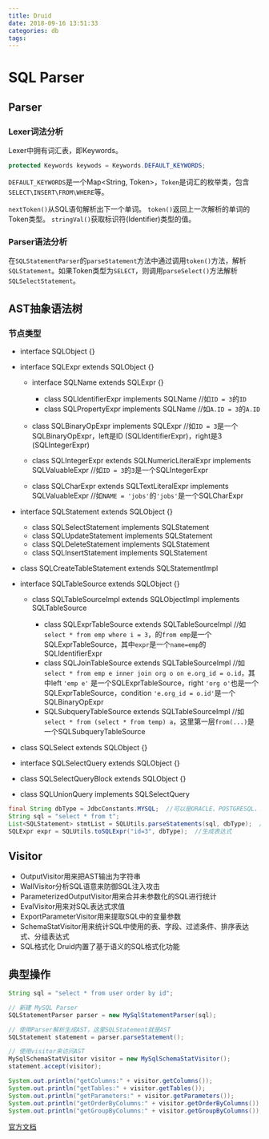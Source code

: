 ```yaml
---
title: Druid
date: 2018-09-16 13:51:33
categories: db
tags:
---
```


# SQL Parser


## Parser


### Lexer词法分析

Lexer中拥有词汇表，即Keywords。

```java
protected Keywords keywods = Keywords.DEFAULT_KEYWORDS;
```

`DEFAULT_KEYWORDS`是一个Map<String, Token>，`Token`是词汇的枚举类，包含`SELECT\INSERT\FROM\WHERE`等。

`nextToken()`从SQL语句解析出下一个单词。
`token()`返回上一次解析的单词的Token类型。
`stringVal()`获取标识符(Identifier)类型的值。


### Parser语法分析

在`SQLStatementParser`的`parseStatement`方法中通过调用`token()`方法，解析`SQLStatement`。如果Token类型为`SELECT`，则调用`parseSelect()`方法解析`SQLSelectStatement`。


## AST抽象语法树


### 节点类型

+ interface SQLObject {}
+ interface SQLExpr extends SQLObject {}

  + interface SQLName extends SQLExpr {}
  
    + class SQLIdentifierExpr implements SQLName  //如`ID = 3`的`ID`
    + class SQLPropertyExpr implements SQLName  //如`A.ID = 3`的`A.ID`
    
  + class SQLBinaryOpExpr implements SQLExpr  //如`ID = 3`是一个SQLBinaryOpExpr，left是ID (SQLIdentifierExpr)，right是3 (SQLIntegerExpr)
  + class SQLIntegerExpr extends SQLNumericLiteralExpr implements SQLValuableExpr  //如`ID = 3`的`3`是一个SQLIntegerExpr
  + class SQLCharExpr extends SQLTextLiteralExpr implements SQLValuableExpr  //如`NAME = 'jobs'`的`'jobs'`是一个SQLCharExpr

+ interface SQLStatement extends SQLObject {}

  + class SQLSelectStatement implements SQLStatement
  + class SQLUpdateStatement implements SQLStatement
  + class SQLDeleteStatement implements SQLStatement
  + class SQLInsertStatement implements SQLStatement
+ class SQLCreateTableStatement extends SQLStatementImpl
  
+ interface SQLTableSource extends SQLObject {}

  + class SQLTableSourceImpl extends SQLObjectImpl implements SQLTableSource
  
    + class SQLExprTableSource extends SQLTableSourceImpl  //如`select * from emp where i = 3`，的`from emp`是一个SQLExprTableSource，其中`expr`是一个`name=emp`的SQLIdentifierExpr
    + class SQLJoinTableSource extends SQLTableSourceImpl  //如`select * from emp e inner join org o on e.org_id = o.id`，其中left `'emp e'` 是一个SQLExprTableSource，right `'org o'`也是一个SQLExprTableSource，condition `'e.org_id = o.id'`是一个SQLBinaryOpExpr
    + SQLSubqueryTableSource extends SQLTableSourceImpl  //如`select * from (select * from temp) a`，这里第一层`from(...)`是一个SQLSubqueryTableSource

+ class SQLSelect extends SQLObject {}
+ interface SQLSelectQuery extends SQLObject {}
+ class SQLSelectQueryBlock extends SQLObject {}
+ class SQLUnionQuery implements SQLSelectQuery

```java
final String dbType = JdbcConstants.MYSQL;  //可以是ORACLE、POSTGRESQL、SQLSERVER、ODPS等
String sql = "select * from t";
List<SQLStatement> stmtList = SQLUtils.parseStatements(sql, dbType);  //生成SQL语句
SQLExpr expr = SQLUtils.toSQLExpr("id=3", dbType);  //生成表达式
```


## Visitor

+ OutputVisitor用来把AST输出为字符串
+ WallVisitor分析SQL语意来防御SQL注入攻击
+ ParameterizedOutputVisitor用来合并未参数化的SQL进行统计
+ EvalVisitor用来对SQL表达式求值
+ ExportParameterVisitor用来提取SQL中的变量参数
+ SchemaStatVisitor用来统计SQL中使用的表、字段、过滤条件、排序表达式、分组表达式
+ SQL格式化 Druid内置了基于语义的SQL格式化功能


## 典型操作

```java
String sql = "select * from user order by id";

// 新建 MySQL Parser
SQLStatementParser parser = new MySqlStatementParser(sql);

// 使用Parser解析生成AST，这里SQLStatement就是AST
SQLStatement statement = parser.parseStatement();

// 使用visitor来访问AST
MySqlSchemaStatVisitor visitor = new MySqlSchemaStatVisitor();
statement.accept(visitor);

System.out.println("getColumns:" + visitor.getColumns());
System.out.println("getTables:" + visitor.getTables());
System.out.println("getParameters:" + visitor.getParameters());
System.out.println("getOrderByColumns:" + visitor.getOrderByColumns());
System.out.println("getGroupByColumns:" + visitor.getGroupByColumns());
```


[官方文档](https://github.com/alibaba/druid/wiki/SQL-Parser)